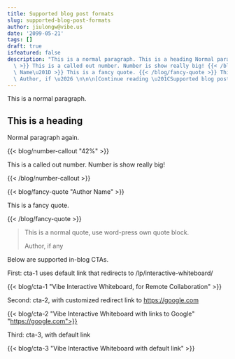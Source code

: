 ```yaml
---
title: Supported blog post formats
slug: supported-blog-post-formats
author: jiulongw@vibe.us
date: '2099-05-21'
tags: []
draft: true
isfeatured: false
description: "This is a normal paragraph. This is a heading Normal paragraph again. {{< blog/number-callout \u201C42%\u201D\
  \ >}} This is a called out number. Number is show really big! {{< /blog/number-callout >}} {{< blog/fancy-quote \u201CAuthor\
  \ Name\u201D >}} This is a fancy quote. {{< /blog/fancy-quote >}} This is a normal quote, use word-press own quote block.\
  \ Author, if \u2026 \n\n\n[Continue reading \u201CSupported blog post formats\u201D](https://cms.vibe.dev/?p=758)"
---
```


This is a normal paragraph.

## This is a heading

Normal paragraph again.

{{< blog/number-callout "42%" >}}

This is a called out number. Number is show really big!

{{< /blog/number-callout >}}

{{< blog/fancy-quote "Author Name" >}}

This is a fancy quote.

{{< /blog/fancy-quote >}}


> This is a normal quote, use word-press own quote block.
> 
> Author, if any

Below are supported in-blog CTAs.

First: cta-1 uses default link that redirects to /lp/interactive-whiteboard/

{{< blog/cta-1 "Vibe Interactive Whiteboard, for Remote Collaboration" >}}

Second: cta-2, with customized redirect link to https://google.com

{{< blog/cta-2 "Vibe Interactive Whiteboard with links to Google" "https://google.com">}}

Third: cta-3, with default link

{{< blog/cta-3 "Vibe Interactive Whiteboard with default link" >}}
